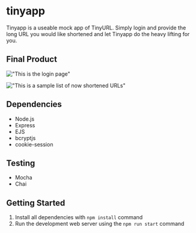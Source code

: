 # tinyapp
Tinyapp is a useable mock app of TinyURL. Simply login and provide the long URL you would like shortened and let Tinyapp do the heavy lifting for you.

## Final Product
!["This is the login page"](https://github.com/jasminehilton/tinyapp/assets/109497131/f24c1fb4-81d1-4c98-bbbd-f5d300c636b8)


!["This is a sample list of now shortened URLs"](https://github.com/jasminehilton/tinyapp/assets/109497131/707755e0-2356-4af6-b169-814d9dce6137)


## Dependencies
- Node.js
- Express
- EJS
- bcryptjs
- cookie-session

## Testing 
- Mocha
- Chai
  
## Getting Started
1. Install all dependencies with `npm install` command
2. Run the development web server using the `npm run start` command
